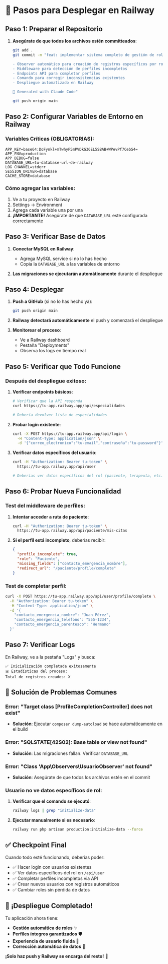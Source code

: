 # 🚀 Pasos para Desplegar en Railway

## Paso 1: Preparar el Repositorio

1. **Asegúrate de que todos los archivos estén committeados**:
   ```bash
   git add .
   git commit -m "feat: implementar sistema completo de gestión de roles

   - Observer automático para creación de registros específicos por rol
   - Middleware para detección de perfiles incompletos
   - Endpoints API para completar perfiles
   - Comando para corregir inconsistencias existentes
   - Despliegue automatizado en Railway
   
   🤖 Generated with Claude Code"
   
   git push origin main
   ```

## Paso 2: Configurar Variables de Entorno en Railway

### Variables Críticas (OBLIGATORIAS):
```
APP_KEY=base64:DoFynkl+mTwhyP5mPVDkG36EL5SBAB+WPevPf7CebS4=
APP_ENV=production
APP_DEBUG=false
DATABASE_URL=tu-database-url-de-railway
LOG_CHANNEL=stderr
SESSION_DRIVER=database
CACHE_STORE=database
```

### Cómo agregar las variables:
1. Ve a tu proyecto en Railway
2. Settings → Environment
3. Agrega cada variable una por una
4. **¡IMPORTANTE!** Asegúrate de que `DATABASE_URL` esté configurada correctamente

## Paso 3: Verificar Base de Datos

1. **Conectar MySQL en Railway**:
   - Agrega MySQL service si no lo has hecho
   - Copia la `DATABASE_URL` a las variables de entorno

2. **Las migraciones se ejecutarán automáticamente** durante el despliegue

## Paso 4: Desplegar

1. **Push a GitHub** (si no lo has hecho ya):
   ```bash
   git push origin main
   ```

2. **Railway detectará automáticamente** el push y comenzará el despliegue

3. **Monitorear el proceso**:
   - Ve a Railway dashboard
   - Pestaña "Deployments"
   - Observa los logs en tiempo real

## Paso 5: Verificar que Todo Funcione

### Después del despliegue exitoso:

1. **Verificar endpoints básicos**:
   ```bash
   # Verificar que la API responda
   curl https://tu-app.railway.app/api/especialidades
   
   # Debería devolver lista de especialidades
   ```

2. **Probar login existente**:
   ```bash
   curl -X POST https://tu-app.railway.app/api/login \
     -H "Content-Type: application/json" \
     -d '{"correo_electronico":"tu-email","contraseña":"tu-password"}'
   ```

3. **Verificar datos específicos del usuario**:
   ```bash
   curl -H "Authorization: Bearer tu-token" \
     https://tu-app.railway.app/api/user
   
   # Deberías ver datos específicos del rol (paciente, terapeuta, etc.)
   ```

## Paso 6: Probar Nueva Funcionalidad

### Test del middleware de perfiles:
1. **Intentar acceder a ruta de paciente**:
   ```bash
   curl -H "Authorization: Bearer tu-token" \
     https://tu-app.railway.app/api/paciente/mis-citas
   ```

2. **Si el perfil está incompleto**, deberías recibir:
   ```json
   {
     "profile_incomplete": true,
     "role": "Paciente",
     "missing_fields": ["contacto_emergencia_nombre"],
     "redirect_url": "/paciente/profile/complete"
   }
   ```

### Test de completar perfil:
```bash
curl -X POST https://tu-app.railway.app/api/user/profile/complete \
  -H "Authorization: Bearer tu-token" \
  -H "Content-Type: application/json" \
  -d '{
    "contacto_emergencia_nombre": "Juan Pérez",
    "contacto_emergencia_telefono": "555-1234",
    "contacto_emergencia_parentesco": "Hermano"
  }'
```

## Paso 7: Verificar Logs

En Railway, ve a la pestaña "Logs" y busca:

```
✅ Inicialización completada exitosamente
📊 Estadísticas del proceso:
Total de registros creados: X
```

## 🚨 Solución de Problemas Comunes

### Error: "Target class [ProfileCompletionController] does not exist"
- **Solución**: Ejecutar `composer dump-autoload` se hace automáticamente en el build

### Error: "SQLSTATE[42S02]: Base table or view not found"
- **Solución**: Las migraciones fallan. Verificar `DATABASE_URL`

### Error: "Class 'App\Observers\UsuarioObserver' not found"
- **Solución**: Asegúrate de que todos los archivos estén en el commit

### Usuario no ve datos específicos de rol:
1. **Verificar que el comando se ejecutó**:
   ```bash
   railway logs | grep "initialize-data"
   ```
2. **Ejecutar manualmente si es necesario**:
   ```bash
   railway run php artisan production:initialize-data --force
   ```

## ✅ Checkpoint Final

Cuando todo esté funcionando, deberías poder:

- ✅ Hacer login con usuarios existentes
- ✅ Ver datos específicos del rol en `/api/user`
- ✅ Completar perfiles incompletos via API
- ✅ Crear nuevos usuarios con registros automáticos
- ✅ Cambiar roles sin pérdida de datos

## 🎉 ¡Despliegue Completado!

Tu aplicación ahora tiene:
- **Gestión automática de roles** ✨
- **Perfiles íntegros garantizados** 🛡️
- **Experiencia de usuario fluida** 🚀
- **Corrección automática de datos** 🔧

**¡Solo haz push y Railway se encarga del resto!** 🎯
